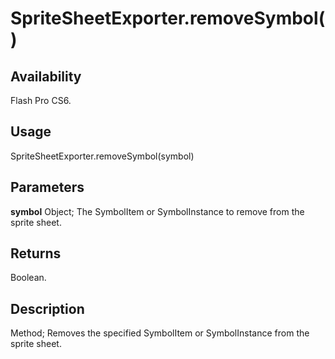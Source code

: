 # SpriteSheetExporter.removeSymbol()

## Availability

Flash Pro CS6.

## Usage

SpriteSheetExporter.removeSymbol(symbol)

## Parameters

**symbol** Object; The SymbolItem or SymbolInstance to remove from the sprite sheet.

## Returns

Boolean.

## Description

Method; Removes the specified SymbolItem or SymbolInstance from the sprite sheet.
